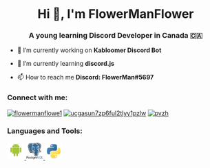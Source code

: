 <h1 align="center">Hi 👋, I'm FlowerManFlower</h1>
<h3 align="center">A young learning Discord Developer in Canada 🇨🇦</h3>

- 🔭 I’m currently working on **Kabloomer Discord Bot**

- 🌱 I’m currently learning **discord.js**

- 📫 How to reach me **Discord: FlowerMan#5697**

<h3 align="left">Connect with me:</h3>
<p align="left">
<a href="https://twitter.com/flowermanflowe1" target="blank"><img align="center" src="https://raw.githubusercontent.com/rahuldkjain/github-profile-readme-generator/master/src/images/icons/Social/twitter.svg" alt="flowermanflowe1" height="30" width="40" /></a>
<a href="https://www.youtube.com/c/ucgasun7zp6ful2tlyy1pzlw" target="blank"><img align="center" src="https://raw.githubusercontent.com/rahuldkjain/github-profile-readme-generator/master/src/images/icons/Social/youtube.svg" alt="ucgasun7zp6ful2tlyy1pzlw" height="30" width="40" /></a>
<a href="https://discord.gg/pvzh" target="blank"><img align="center" src="https://raw.githubusercontent.com/rahuldkjain/github-profile-readme-generator/master/src/images/icons/Social/discord.svg" alt="pvzh" height="30" width="40" /></a>
</p>

<h3 align="left">Languages and Tools:</h3>
<p align="left"> <a href="https://developer.android.com" target="_blank" rel="noreferrer"> <img src="https://raw.githubusercontent.com/devicons/devicon/master/icons/android/android-original-wordmark.svg" alt="android" width="40" height="40"/> </a> <a href="https://www.postgresql.org" target="_blank" rel="noreferrer"> <img src="https://raw.githubusercontent.com/devicons/devicon/master/icons/postgresql/postgresql-original-wordmark.svg" alt="postgresql" width="40" height="40"/> </a> <a href="https://www.python.org" target="_blank" rel="noreferrer"> <img src="https://raw.githubusercontent.com/devicons/devicon/master/icons/python/python-original.svg" alt="python" width="40" height="40"/> </a> </p>
